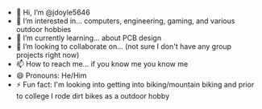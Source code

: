 - 👋 Hi, I’m @jdoyle5646
- 👀 I’m interested in... computers, engineering, gaming, and various outdoor hobbies
- 🌱 I’m currently learning... about PCB design
- 💞️ I’m looking to collaborate on... (not sure I don't have any group projects right now)
- 📫 How to reach me... if you know me you know me
- 😄 Pronouns: He/Him
- ⚡ Fun fact: I'm looking into getting into biking/mountain biking and prior to college I rode dirt bikes as a outdoor hobby

<!---
jdoyle5646/jdoyle5646 is a ✨ special ✨ repository because its `README.md` (this file) appears on your GitHub profile.
You can click the Preview link to take a look at your changes.
--->
